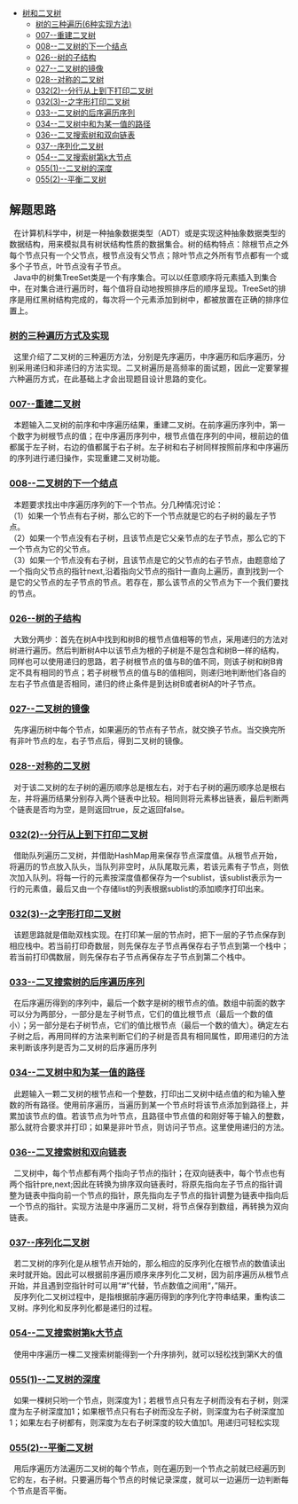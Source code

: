 * [树和二叉树](/src/Tree_Question)
    * [树的三种遍历(6种实现方法)](MyTree.java)
    * [007--重建二叉树](Solution007.java)
    * [008--二叉树的下一个结点](Solution008.java)
    * [026--树的子结构](Solution026.java)
    * [027--二叉树的镜像](Solution027.java)
    * [028--对称的二叉树](Solution028.java)
    * [032(2)--分行从上到下打印二叉树](Solution032_2.java)
    * [032(3)--之字形打印二叉树](Solution032_3.java)
    * [033--二叉树的后序遍历序列](Solution033.java)
    * [034--二叉树中和为某一值的路径](Solution034.java)
    * [036--二叉搜索树和双向链表](Solution036.java)
    * [037--序列化二叉树](Solution037.java)
    * [054--二叉搜索树第k大节点](Solution054.java)
    * [055(1)--二叉树的深度](Solution055_1.java)
    * [055(2)--平衡二叉树](Solution055_2.java)



解题思路
------
&nbsp;&nbsp;在计算机科学中，树是一种抽象数据类型（ADT）或是实现这种抽象数据类型的数据结构，用来模拟具有树状结构性质的数据集合。树的结构特点：除根节点之外每个节点只有一个父节点，根节点没有父节点；除叶节点之外所有节点都有一个或多个子节点，叶节点没有子节点。<br>
&nbsp;&nbsp;Java中的树集TreeSet类是一个有序集合。可以以任意顺序将元素插入到集合中，在对集合进行遍历时，每个值将自动地按照排序后的顺序呈现。TreeSet的排序是用红黑树结构完成的，每次将一个元素添加到树中，都被放置在正确的排序位置上。<br>

### [树的三种遍历方式及实现](MyTree.java)
&nbsp;&nbsp;这里介绍了二叉树的三种遍历方法，分别是先序遍历，中序遍历和后序遍历，分别采用递归和非递归的方法实现。二叉树遍历是高频率的面试题，因此一定要掌握六种遍历方式，在此基础上才会出现题目设计思路的变化。

### [007--重建二叉树](Solution007.java)
&nbsp;&nbsp;本题输入二叉树的前序和中序遍历结果，重建二叉树。在前序遍历序列中，第一个数字为树根节点的值；在中序遍历序列中，根节点值在序列的中间，根前边的值都属于左子树，右边的值都属于右子树。左子树和右子树同样按照前序和中序遍历的序列进行递归操作，实现重建二叉树功能。<br>

### [008--二叉树的下一个结点](Solution008.java)
&nbsp;&nbsp;本题要求找出中序遍历序列的下一个节点。分几种情况讨论：<br/>
（1）如果一个节点有右子树，那么它的下一个节点就是它的右子树的最左子节点。<br/>
（2）如果一个节点没有右子树，且该节点是它父亲节点的左子节点，那么它的下一个节点为它的父节点。<br/>
（3）如果一个节点没有右子树，且该节点是它的父节点的右子节点，由题意给了一个指向父节点的指针next,沿着指向父节点的指针一直向上遍历，直到找到一个是它的父节点的左子节点的节点。若存在，那么该节点的父节点为下一个我们要找的节点。<br/>

### [026--树的子结构](Solution026.java)
&nbsp;&nbsp;大致分两步：首先在树A中找到和树B的根节点值相等的节点，采用递归的方法对树进行遍历。然后判断树A中以该节点为根的子树是不是包含和树B一样的结构，同样也可以使用递归的思路，若子树根节点的值与B的值不同，则该子树和树B肯定不具有相同的节点；若子树根节点的值与B的值相同，则递归地判断他们各自的左右子节点值是否相同，递归的终止条件是到达树B或者树A的叶子节点。<br>

### [027--二叉树的镜像](Solution027.java)
&nbsp;&nbsp;先序遍历树中每个节点，如果遍历的节点有子节点，就交换子节点。当交换完所有非叶节点的左，右子节点后，得到二叉树的镜像。<br>

### [028--对称的二叉树](Solution028.java)
&nbsp;&nbsp;对于该二叉树的左子树的遍历顺序总是根左右，对于右子树的遍历顺序总是根右左，并将遍历结果分别存入两个链表中比较。相同则将元素移出链表，最后判断两个链表是否均为空，是则返回true，反之返回false。<br>

### [032(2)--分行从上到下打印二叉树](Solution032_2.java)
&nbsp;&nbsp;借助队列遍历二叉树，并借助HashMap用来保存节点深度值。从根节点开始，将遍历的节点放入队头，当队列非空时，从队尾取元素，若该元素有子节点，则依次加入队列。将每一行的元素按深度值都保存为一个sublist，该sublist表示为一行的元素值，最后又由一个存储list的列表根据sublist的添加顺序打印出来。<br>

### [032(3)--之字形打印二叉树](Solution032_3.java)
&nbsp;&nbsp;该题思路就是借助双栈实现。在打印某一层的节点时，把下一层的子节点保存到相应栈中。若当前打印奇数层，则先保存左子节点再保存右子节点到第一个栈中；若当前打印偶数层，则先保存右子节点再保存左子节点到第二个栈中。<br>  

### [033--二叉搜索树的后序遍历序列](Solution033.java)
&nbsp;&nbsp;在后序遍历得到的序列中，最后一个数字是树的根节点的值。数组中前面的数字可以分为两部分，一部分是左子树节点，它们的值比根节点（最后一个数的值小）；另一部分是右子树节点，它们的值比根节点（最后一个数的值大）。确定左右子树之后，再用同样的方法来判断它们的子树是否具有相同属性，即用递归的方法来判断该序列是否为二叉树的后序遍历序列<br>  

### [034--二叉树中和为某一值的路径](Solution034.java)
&nbsp;&nbsp;此题输入一颗二叉树的根节点和一个整数，打印出二叉树中结点值的和为输入整数的所有路径。使用前序遍历，当遍历到某一个节点时将该节点添加到路径上，并累加该节点的值。若该节点为叶节点，且路径中节点值的和刚好等于输入的整数，那么就符合要求并打印；如果是非叶节点，则访问子节点。这里使用递归的方法。<br>  

### [036--二叉搜索树和双向链表](Solution036.java)
&nbsp;&nbsp;二叉树中，每个节点都有两个指向子节点的指针；在双向链表中，每个节点也有两个指针pre,next;因此在转换为排序双向链表时，将原先指向左子节点的指针调整为链表中指向前一个节点的指针，原先指向左子节点的指针调整为链表中指向后一个节点的指针。实现方法是中序遍历二叉树，将节点保存到数组，再转换为双向链表。<br>

### [037--序列化二叉树](Solution037.java)
&nbsp;&nbsp;若二叉树的序列化是从根节点开始的，那么相应的反序列化在根节点的数值读出来时就开始。因此可以根据前序遍历顺序来序列化二叉树，因为前序遍历从根节点开始，并且遇到空指针时可以用“#”代替，节点数值之间用“，”隔开。<br> 
&nbsp;&nbsp;反序列化二叉树过程中，是指根据前序遍历得到的序列化字符串结果，重构该二叉树。序列化和反序列化都是递归的过程。<br>  

### [054--二叉搜索树第k大节点](Solution054.java)
&nbsp;&nbsp;使用中序遍历一棵二叉搜索树能得到一个升序排列，就可以轻松找到第K大的值<br>  

### [055(1)--二叉树的深度](Solution055_1.java)
&nbsp;&nbsp;如果一棵树只哟一个节点，则深度为1；若根节点只有左子树而没有右子树，则深度为左子树深度加1；如果根节点只有右子树而没左子树，则深度为右子树深度加1；如果左右子树都有，则深度为左右子树深度的较大值加1。用递归可轻松实现<br>  

### [055(2)--平衡二叉树](Solution055_2.java)
&nbsp;&nbsp;用后序遍历方法遍历二叉树的每个节点，则在遍历到一个节点之前就已经遍历到它的左，右子树。只要遍历每个节点的时候记录深度，就可以一边遍历一边判断每个节点是否平衡。<br>  
